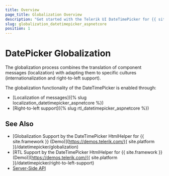 ```yaml
---
title: Overview
page_title: Globalization Overview
description: "Get started with the Telerik UI DateTimePicker for {{ site.framework }} and learn about the globalization options it supports."
slug: globalization_datetimepicker_aspnetcore
position: 1
---
```


# DatePicker Globalization

The globalization process combines the translation of component messages (localization) with adapting them to specific cultures (internationalization and right-to-left support).

The globalization functionality of the DateTimePicker is enabled through:
* [Localization of messages]({% slug localization_datetimepicker_aspnetcore %})
* [Right-to-left support]({% slug rtl_datetimepicker_aspnetcore %})

## See Also

* [Globalization Support by the DateTimePicker HtmlHelper for {{ site.framework }} (Demo)](https://demos.telerik.com/{{ site.platform }}/datetimepicker/globalization)
* [RTL Support by the DateTimePicker HtmlHelper for {{ site.framework }} (Demo)](https://demos.telerik.com/{{ site.platform }}/datetimepicker/right-to-left-support)
* [Server-Side API](/api/datetimepicker)

